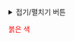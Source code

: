 <details>
<summary>접기/펼치기 버튼</summary>
<div markdown="1">



</div>
</details>

<span style="color:red">붉은 색</span>
